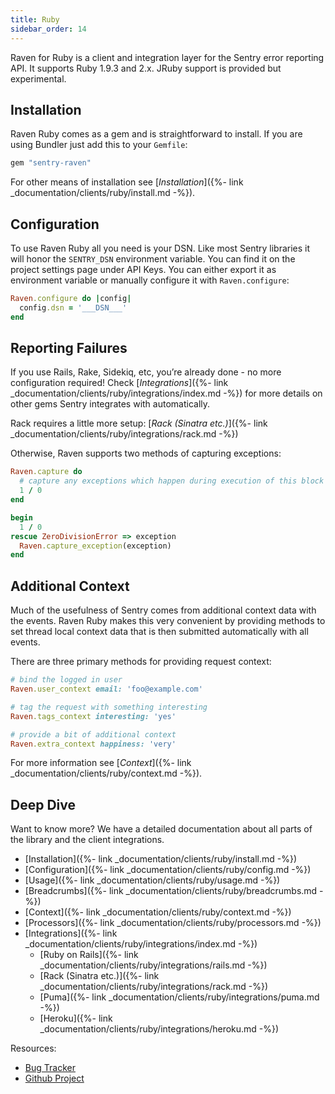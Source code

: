 ```yaml
---
title: Ruby
sidebar_order: 14
---
```


Raven for Ruby is a client and integration layer for the Sentry error reporting API. It supports Ruby 1.9.3 and 2.x. JRuby support is provided but experimental.

## Installation

Raven Ruby comes as a gem and is straightforward to install. If you are using Bundler just add this to your `Gemfile`:

```ruby
gem "sentry-raven"
```

For other means of installation see [_Installation_]({%- link _documentation/clients/ruby/install.md -%}).

## Configuration

To use Raven Ruby all you need is your DSN. Like most Sentry libraries it will honor the `SENTRY_DSN` environment variable. You can find it on the project settings page under API Keys. You can either export it as environment variable or manually configure it with `Raven.configure`:

```ruby
Raven.configure do |config|
  config.dsn = '___DSN___'
end
```

## Reporting Failures

If you use Rails, Rake, Sidekiq, etc, you’re already done - no more configuration required! Check [_Integrations_]({%- link _documentation/clients/ruby/integrations/index.md -%}) for more details on other gems Sentry integrates with automatically.

Rack requires a little more setup: [_Rack (Sinatra etc.)_]({%- link _documentation/clients/ruby/integrations/rack.md -%})

Otherwise, Raven supports two methods of capturing exceptions:

```ruby
Raven.capture do
  # capture any exceptions which happen during execution of this block
  1 / 0
end

begin
  1 / 0
rescue ZeroDivisionError => exception
  Raven.capture_exception(exception)
end
```

## Additional Context

Much of the usefulness of Sentry comes from additional context data with the events. Raven Ruby makes this very convenient by providing methods to set thread local context data that is then submitted automatically with all events.

There are three primary methods for providing request context:

```ruby
# bind the logged in user
Raven.user_context email: 'foo@example.com'

# tag the request with something interesting
Raven.tags_context interesting: 'yes'

# provide a bit of additional context
Raven.extra_context happiness: 'very'
```

For more information see [_Context_]({%- link _documentation/clients/ruby/context.md -%}).

## Deep Dive

Want to know more? We have a detailed documentation about all parts of the library and the client integrations.

-   [Installation]({%- link _documentation/clients/ruby/install.md -%})
-   [Configuration]({%- link _documentation/clients/ruby/config.md -%})
-   [Usage]({%- link _documentation/clients/ruby/usage.md -%})
-   [Breadcrumbs]({%- link _documentation/clients/ruby/breadcrumbs.md -%})
-   [Context]({%- link _documentation/clients/ruby/context.md -%})
-   [Processors]({%- link _documentation/clients/ruby/processors.md -%})
-   [Integrations]({%- link _documentation/clients/ruby/integrations/index.md -%})
    -   [Ruby on Rails]({%- link _documentation/clients/ruby/integrations/rails.md -%})
    -   [Rack (Sinatra etc.)]({%- link _documentation/clients/ruby/integrations/rack.md -%})
    -   [Puma]({%- link _documentation/clients/ruby/integrations/puma.md -%})
    -   [Heroku]({%- link _documentation/clients/ruby/integrations/heroku.md -%})

Resources:

-   [Bug Tracker](http://github.com/getsentry/raven-ruby/issues)
-   [Github Project](http://github.com/getsentry/raven-ruby)
